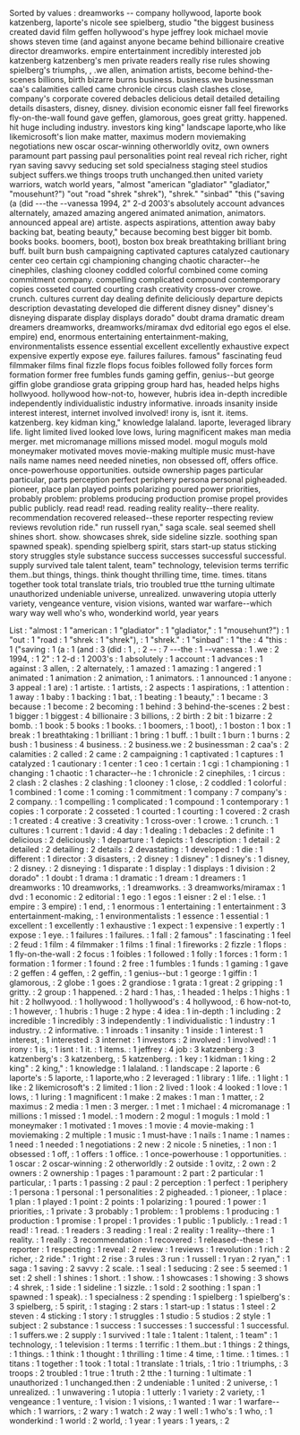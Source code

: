 Sorted by values :
dreamworks -- company hollywood, laporte book katzenberg, laporte's nicole see spielberg, studio "the biggest business created david film geffen hollywood's hype jeffrey look michael movie shows steven time (and against anyone became behind billionaire creative director dreamworks. empire entertainment incredibly interested job katzenberg katzenberg's men private readers really rise rules showing spielberg's triumphs, , .we allen, animation artists, become behind-the-scenes billions, birth bizarre burns business. business.we businessman caa's calamities called came chronicle circus clash clashes close, company's corporate covered debacles delicious detail detailed detailing details disasters, disney, disney. division economic eisner fall feel fireworks fly-on-the-wall found gave geffen, glamorous, goes great gritty. happened. hit huge including industry. investors king king" landscape laporte,who like likemicrosoft's lion make matter, maximus modern moviemaking negotiations new oscar oscar-winning otherworldly ovitz, own owners paramount part passing paul personalities point real reveal rich richer, right ryan saving savvy seducing set sold specialness staging steel studios subject suffers.we things troops truth unchanged.then united variety warriors, watch world years, "almost "american "gladiator" "gladiator," "mousehunt?") "out "road "shrek "shrek"), "shrek." "sinbad" "this ("saving (a (did ---the --vanessa 1994, 2" 2-d 2003's absolutely account advances alternately, amazed amazing angered animated animation, animators. announced appeal are) artiste. aspects aspirations, attention away baby backing bat, beating beauty," because becoming best bigger bit bomb. books books. boomers, boot), boston box break breathtaking brilliant bring buff. built burn bush campaigning captivated captures catalyzed cautionary center ceo certain cgi championing changing chaotic character--he cinephiles, clashing clooney coddled colorful combined come coming commitment company. compelling complicated compound contemporary copies cosseted courted courting crash creativity cross-over crowe. crunch. cultures current day dealing definite deliciously departure depicts description devastating developed die different disney disney" disney's disneying disparate display displays dorado" doubt drama dramatic dream dreamers dreamworks, dreamworks/miramax dvd editorial ego egos el else. empire) end, enormous entertaining entertainment-making, environmentalists essence essential excellent excellently exhaustive expect expensive expertly expose eye. failures failures. famous" fascinating feud filmmaker films final fizzle flops focus foibles followed folly forces form formation former free fumbles funds gaming geffin, genius--but george giffin globe grandiose grata gripping group hard has, headed helps highs hollwyood. hollywood how-not-to, however, hubris idea in-depth incredible independently individualistic industry informative. inroads insanity inside interest interest, internet involved involved! irony is, isnt it. items. katzenberg. key kidman king," knowledge lalaland. laporte, leveraged library life. light limited lived looked love lows, luring magnificent makes man media merger. met micromanage millions missed model. mogul moguls mold moneymaker motivated moves movie-making multiple music must-have nails name names need needed nineties, non obsessed off, offers office. once-powerhouse opportunities. outside ownership pages particular particular, parts perception perfect periphery persona personal pigheaded. pioneer, place plan played points polarizing poured power priorities, probably problem: problems producing production promise propel provides public publicly. read read! read. reading reality reality--there reality. recommendation recovered released--these reporter respecting review reviews revolution ride." run russell ryan," saga scale. seal seemed shell shines short. show. showcases shrek, side sideline sizzle. soothing span spawned speak). spending spielberg spirit, stars start-up status sticking story struggles style substance success successes successful successful. supply survived tale talent talent, team" technology, television terms terrific them..but things, things. think thought thrilling time, time. times. titans together took total translate trials, trio troubled true tthe turning ultimate unauthorized undeniable universe, unrealized. unwavering utopia utterly variety, vengeance venture, vision visions, wanted war warfare--which wary way well who's who, wonderkind world, year years 

List :
"almost : 1
"american : 1
"gladiator" : 1
"gladiator," : 1
"mousehunt?") : 1
"out : 1
"road : 1
"shrek : 1
"shrek"), : 1
"shrek." : 1
"sinbad" : 1
"the : 4
"this : 1
("saving : 1
(a : 1
(and : 3
(did : 1
, : 2
-- : 7
---the : 1
--vanessa : 1
.we : 2
1994, : 1
2" : 1
2-d : 1
2003's : 1
absolutely : 1
account : 1
advances : 1
against : 3
allen, : 2
alternately, : 1
amazed : 1
amazing : 1
angered : 1
animated : 1
animation : 2
animation, : 1
animators. : 1
announced : 1
anyone : 3
appeal : 1
are) : 1
artiste. : 1
artists, : 2
aspects : 1
aspirations, : 1
attention : 1
away : 1
baby : 1
backing : 1
bat, : 1
beating : 1
beauty," : 1
became : 3
because : 1
become : 2
becoming : 1
behind : 3
behind-the-scenes : 2
best : 1
bigger : 1
biggest : 4
billionaire : 3
billions, : 2
birth : 2
bit : 1
bizarre : 2
bomb. : 1
book : 5
books : 1
books. : 1
boomers, : 1
boot), : 1
boston : 1
box : 1
break : 1
breathtaking : 1
brilliant : 1
bring : 1
buff. : 1
built : 1
burn : 1
burns : 2
bush : 1
business : 4
business. : 2
business.we : 2
businessman : 2
caa's : 2
calamities : 2
called : 2
came : 2
campaigning : 1
captivated : 1
captures : 1
catalyzed : 1
cautionary : 1
center : 1
ceo : 1
certain : 1
cgi : 1
championing : 1
changing : 1
chaotic : 1
character--he : 1
chronicle : 2
cinephiles, : 1
circus : 2
clash : 2
clashes : 2
clashing : 1
clooney : 1
close, : 2
coddled : 1
colorful : 1
combined : 1
come : 1
coming : 1
commitment : 1
company : 7
company's : 2
company. : 1
compelling : 1
complicated : 1
compound : 1
contemporary : 1
copies : 1
corporate : 2
cosseted : 1
courted : 1
courting : 1
covered : 2
crash : 1
created : 4
creative : 3
creativity : 1
cross-over : 1
crowe. : 1
crunch. : 1
cultures : 1
current : 1
david : 4
day : 1
dealing : 1
debacles : 2
definite : 1
delicious : 2
deliciously : 1
departure : 1
depicts : 1
description : 1
detail : 2
detailed : 2
detailing : 2
details : 2
devastating : 1
developed : 1
die : 1
different : 1
director : 3
disasters, : 2
disney : 1
disney" : 1
disney's : 1
disney, : 2
disney. : 2
disneying : 1
disparate : 1
display : 1
displays : 1
division : 2
dorado" : 1
doubt : 1
drama : 1
dramatic : 1
dream : 1
dreamers : 1
dreamworks : 10
dreamworks, : 1
dreamworks. : 3
dreamworks/miramax : 1
dvd : 1
economic : 2
editorial : 1
ego : 1
egos : 1
eisner : 2
el : 1
else. : 1
empire : 3
empire) : 1
end, : 1
enormous : 1
entertaining : 1
entertainment : 3
entertainment-making, : 1
environmentalists : 1
essence : 1
essential : 1
excellent : 1
excellently : 1
exhaustive : 1
expect : 1
expensive : 1
expertly : 1
expose : 1
eye. : 1
failures : 1
failures. : 1
fall : 2
famous" : 1
fascinating : 1
feel : 2
feud : 1
film : 4
filmmaker : 1
films : 1
final : 1
fireworks : 2
fizzle : 1
flops : 1
fly-on-the-wall : 2
focus : 1
foibles : 1
followed : 1
folly : 1
forces : 1
form : 1
formation : 1
former : 1
found : 2
free : 1
fumbles : 1
funds : 1
gaming : 1
gave : 2
geffen : 4
geffen, : 2
geffin, : 1
genius--but : 1
george : 1
giffin : 1
glamorous, : 2
globe : 1
goes : 2
grandiose : 1
grata : 1
great : 2
gripping : 1
gritty. : 2
group : 1
happened. : 2
hard : 1
has, : 1
headed : 1
helps : 1
highs : 1
hit : 2
hollwyood. : 1
hollywood : 1
hollywood's : 4
hollywood, : 6
how-not-to, : 1
however, : 1
hubris : 1
huge : 2
hype : 4
idea : 1
in-depth : 1
including : 2
incredible : 1
incredibly : 3
independently : 1
individualistic : 1
industry : 1
industry. : 2
informative. : 1
inroads : 1
insanity : 1
inside : 1
interest : 1
interest, : 1
interested : 3
internet : 1
investors : 2
involved : 1
involved! : 1
irony : 1
is, : 1
isnt : 1
it. : 1
items. : 1
jeffrey : 4
job : 3
katzenberg : 3
katzenberg's : 3
katzenberg, : 5
katzenberg. : 1
key : 1
kidman : 1
king : 2
king" : 2
king," : 1
knowledge : 1
lalaland. : 1
landscape : 2
laporte : 6
laporte's : 5
laporte, : 1
laporte,who : 2
leveraged : 1
library : 1
life. : 1
light : 1
like : 2
likemicrosoft's : 2
limited : 1
lion : 2
lived : 1
look : 4
looked : 1
love : 1
lows, : 1
luring : 1
magnificent : 1
make : 2
makes : 1
man : 1
matter, : 2
maximus : 2
media : 1
men : 3
merger. : 1
met : 1
michael : 4
micromanage : 1
millions : 1
missed : 1
model. : 1
modern : 2
mogul : 1
moguls : 1
mold : 1
moneymaker : 1
motivated : 1
moves : 1
movie : 4
movie-making : 1
moviemaking : 2
multiple : 1
music : 1
must-have : 1
nails : 1
name : 1
names : 1
need : 1
needed : 1
negotiations : 2
new : 2
nicole : 5
nineties, : 1
non : 1
obsessed : 1
off, : 1
offers : 1
office. : 1
once-powerhouse : 1
opportunities. : 1
oscar : 2
oscar-winning : 2
otherworldly : 2
outside : 1
ovitz, : 2
own : 2
owners : 2
ownership : 1
pages : 1
paramount : 2
part : 2
particular : 1
particular, : 1
parts : 1
passing : 2
paul : 2
perception : 1
perfect : 1
periphery : 1
persona : 1
personal : 1
personalities : 2
pigheaded. : 1
pioneer, : 1
place : 1
plan : 1
played : 1
point : 2
points : 1
polarizing : 1
poured : 1
power : 1
priorities, : 1
private : 3
probably : 1
problem: : 1
problems : 1
producing : 1
production : 1
promise : 1
propel : 1
provides : 1
public : 1
publicly. : 1
read : 1
read! : 1
read. : 1
readers : 3
reading : 1
real : 2
reality : 1
reality--there : 1
reality. : 1
really : 3
recommendation : 1
recovered : 1
released--these : 1
reporter : 1
respecting : 1
reveal : 2
review : 1
reviews : 1
revolution : 1
rich : 2
richer, : 2
ride." : 1
right : 2
rise : 3
rules : 3
run : 1
russell : 1
ryan : 2
ryan," : 1
saga : 1
saving : 2
savvy : 2
scale. : 1
seal : 1
seducing : 2
see : 5
seemed : 1
set : 2
shell : 1
shines : 1
short. : 1
show. : 1
showcases : 1
showing : 3
shows : 4
shrek, : 1
side : 1
sideline : 1
sizzle. : 1
sold : 2
soothing : 1
span : 1
spawned : 1
speak). : 1
specialness : 2
spending : 1
spielberg : 1
spielberg's : 3
spielberg, : 5
spirit, : 1
staging : 2
stars : 1
start-up : 1
status : 1
steel : 2
steven : 4
sticking : 1
story : 1
struggles : 1
studio : 5
studios : 2
style : 1
subject : 2
substance : 1
success : 1
successes : 1
successful : 1
successful. : 1
suffers.we : 2
supply : 1
survived : 1
tale : 1
talent : 1
talent, : 1
team" : 1
technology, : 1
television : 1
terms : 1
terrific : 1
them..but : 1
things : 2
things, : 1
things. : 1
think : 1
thought : 1
thrilling : 1
time : 4
time, : 1
time. : 1
times. : 1
titans : 1
together : 1
took : 1
total : 1
translate : 1
trials, : 1
trio : 1
triumphs, : 3
troops : 2
troubled : 1
true : 1
truth : 2
tthe : 1
turning : 1
ultimate : 1
unauthorized : 1
unchanged.then : 2
undeniable : 1
united : 2
universe, : 1
unrealized. : 1
unwavering : 1
utopia : 1
utterly : 1
variety : 2
variety, : 1
vengeance : 1
venture, : 1
vision : 1
visions, : 1
wanted : 1
war : 1
warfare--which : 1
warriors, : 2
wary : 1
watch : 2
way : 1
well : 1
who's : 1
who, : 1
wonderkind : 1
world : 2
world, : 1
year : 1
years : 1
years, : 2
